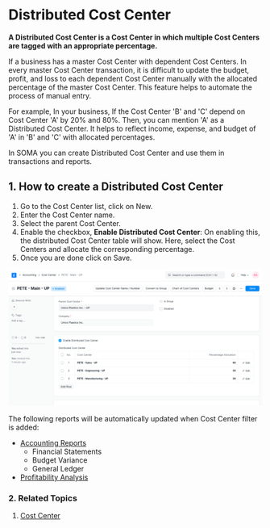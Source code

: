 
# Distributed Cost Center


**A Distributed Cost Center is a Cost Center in which multiple Cost Centers are tagged with an appropriate percentage.**


If a business has a master Cost Center with dependent Cost Centers. In every master Cost Center transaction, it is difficult to update the budget, profit, and loss to each dependent Cost Center manually with the allocated percentage of the master Cost Center. This feature helps to automate the process of manual entry.


For example, In your business, If the Cost Center 'B' and 'C' depend on Cost Center 'A' by 20% and 80%. Then, you can mention 'A' as a Distributed Cost Center. It helps to reflect income, expense, and budget of 'A' in 'B' and 'C' with allocated percentages.


In SOMA you can create Distributed Cost Center and use them in transactions and reports.


## 1. How to create a Distributed Cost Center


1. Go to the Cost Center list, click on New.
2. Enter the Cost Center name.
3. Select the parent Cost Center.
4. Enable the checkbox, **Enable Distributed Cost Center**: On enabling this, the distributed Cost Center table will show. Here, select the Cost Centers and allocate the corresponding percentage.
5. Once you are done click on Save.


![Distributed Cost Center](/files/distributed-cost-centers.png)


The following reports will be automatically updated when Cost Center filter is added:


* [Accounting Reports](/docs/en/accounts/accounting-reports)
	+ Financial Statements
	+ Budget Variance
	+ General Ledger
* [Profitability Analysis](/docs/en/accounts/articles/tracking-project-profitability-using-cost-center)


### 2. Related Topics


1. [Cost Center](/docs/en/accounts/cost-center)


